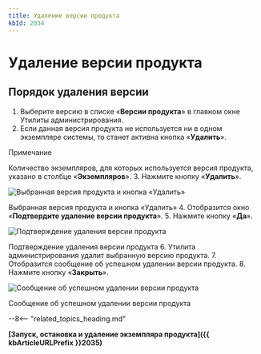 ```yaml
---
title: Удаление версии продукта
kbId: 2034
---
```


# Удаление версии продукта

## Порядок удаления версии

1. Выберите версию в списке «**Версии продукта**» в главном окне Утилиты администрирования.
2. Если данная версия продукта не используется ни в одном экземпляре системы, то станет активна кнопка «**Удалить**». 


Примечание

Количество экземпляров, для которых используется версия продукта, указано в столбце «**Экземпляров**».
3. Нажмите кнопку «**Удалить**».

![Выбранная версия продукта и кнопка «Удалить»](https://kb.comindware.ru/assets/img_667c298789ee8.png)

Выбранная версия продукта и кнопка «Удалить»
4. Отобразится окно «**Подтвердите удаление версии продукта**».
5. Нажмите кнопку «**Да**».

![Подтверждение удаления версии продукта](https://kb.comindware.ru/assets/img_667eaa66101ea.png)

Подтверждение удаления версии продукта
6. Утилита администрирования удалит выбранную версию продукта.
7. Отобразится сообщение об успешном удалении версии продукта.
8. Нажмите кнопку «**Закрыть**».


![Сообщение об успешном удалении версии продукта](https://kb.comindware.ru/assets/img_667c29d9e0024.png)

Сообщение об успешном удалении версии продукта

<div class="relatedTopics">

--8<-- "related_topics_heading.md"


</div>

**[Запуск, остановка и удаление экземпляра продукта]({{ kbArticleURLPrefix }}2035)**

